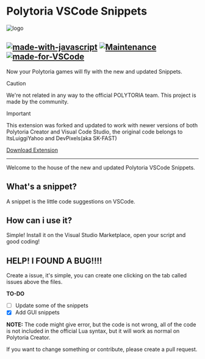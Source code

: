 # Polytoria VSCode Snippets

![logo](icon.png)

[![made-with-javascript](https://img.shields.io/badge/Made%20with-JavaScript-1f425f.svg)](https://www.javascript.com)
[![Maintenance](https://img.shields.io/badge/Maintained%3F-yes-green.svg)](https://GitHub.com/hawl1/Polytoria-CodeSnippets/graphs/commit-activity)
[![made-for-VSCode](https://img.shields.io/badge/Made%20for-VSCode-1f425f.svg)](https://code.visualstudio.com/)
---

Now your Polytoria games will fly with the new and updated Snippets.


> [!CAUTION]
> We're not related in any way to the official POLYTORIA team. This project is made by the community.

> [!IMPORTANT]
> This extension was forked and updated to work with newer versions of both Polytoria Creator and Visual Code Studio, the original code belongs to ItsLuiggiYahoo and DevPixels(aka SK-FAST)

[Download Extension](https://marketplace.visualstudio.com/items?itemName=Hawli.polytoria-lua-snippets)

---
Welcome to the house of the new and updated Polytoria VSCode Snippets.

## What's a snippet?

A snippet is the little code suggestions on VSCode. 

## How can i use it? 

Simple! Install it on the Visual Studio Marketplace, open your script and good coding!

## HELP! I FOUND A BUG!!!!

Create a issue, it's simple, you can create one clicking on the tab called issues above the files.

**TO-DO**
- [ ] Update some of the snippets
- [x] Add GUI snippets

**NOTE:**
The code might give error, but the code is not wrong, all of the code is not included in the official Lua syntax, but it will work as normal on Polytoria Creator.

If you want to change something or contribute, please create a pull request.

